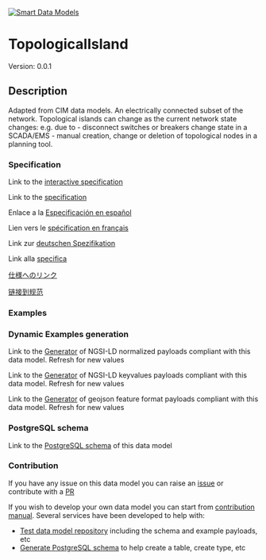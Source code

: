 [![Smart Data Models](https://smartdatamodels.org/wp-content/uploads/2022/01/SmartDataModels_logo.png "Logo")](https://smartdatamodels.org)
# TopologicalIsland
Version: 0.0.1

## Description 

Adapted from CIM data models. An electrically connected subset of the network. Topological islands can change as the current network state changes: e.g. due to  - disconnect switches or breakers change state in a SCADA/EMS - manual creation, change or deletion of topological nodes in a planning tool.
### Specification

Link to the [interactive specification](https://swagger.lab.fiware.org/?url=https://smart-data-models.github.io/dataModel.EnergyCIM/TopologicalIsland/swagger.yaml)

Link to the [specification](https://github.com/smart-data-models/dataModel.EnergyCIM/blob/master/TopologicalIsland/doc/spec.md)

Enlace a la [Especificación en español](https://github.com/smart-data-models/dataModel.EnergyCIM/blob/master/TopologicalIsland/doc/spec_ES.md)

Lien vers le [spécification en français](https://github.com/smart-data-models/dataModel.EnergyCIM/blob/master/TopologicalIsland/doc/spec_FR.md)

Link zur [deutschen Spezifikation](https://github.com/smart-data-models/dataModel.EnergyCIM/blob/master/TopologicalIsland/doc/spec_DE.md)

Link alla [specifica](https://github.com/smart-data-models/dataModel.EnergyCIM/blob/master/TopologicalIsland/doc/spec_IT.md)

[仕様へのリンク](https://github.com/smart-data-models/dataModel.EnergyCIM/blob/master/TopologicalIsland/doc/spec_JA.md)

[链接到规范](https://github.com/smart-data-models/dataModel.EnergyCIM/blob/master/TopologicalIsland/doc/spec_ZH.md)
### Examples
### Dynamic Examples generation

Link to the [Generator](https://smartdatamodels.org/extra/ngsi-ld_generator.php?schemaUrl=https://raw.githubusercontent.com/smart-data-models/dataModel.EnergyCIM/master/TopologicalIsland/schema.json&email=info@smartdatamodels.org) of NGSI-LD normalized payloads compliant with this data model. Refresh for new values

Link to the [Generator](https://smartdatamodels.org/extra/ngsi-ld_generator_keyvalues.php?schemaUrl=https://raw.githubusercontent.com/smart-data-models/dataModel.EnergyCIM/master/TopologicalIsland/schema.json&email=info@smartdatamodels.org) of NGSI-LD keyvalues payloads compliant with this data model. Refresh for new values

Link to the [Generator](https://smartdatamodels.org/extra/geojson_features_generator.php?schemaUrl=https://raw.githubusercontent.com/smart-data-models/dataModel.EnergyCIM/master/TopologicalIsland/schema.json&email=info@smartdatamodels.org) of geojson feature format payloads compliant with this data model. Refresh for new values
### PostgreSQL schema

Link to the [PostgreSQL schema](https://smart-data-models.github.io/dataModel.EnergyCIM/TopologicalIsland/schema.sql) of this data model
### Contribution

 If you have any issue on this data model you can raise an [issue](https://github.com/smart-data-models/dataModel.EnergyCIM/issues)  or contribute with a [PR](https://github.com/smart-data-models/dataModel.EnergyCIM/pulls)

 If you wish to develop your own data model you can start from [contribution manual](https://bit.ly/contribution_manual). Several services have been developed to help with: 
 - [Test data model repository](https://smartdatamodels.org/index.php/data-models-contribution-api/) including the schema and example payloads, etc
 - [Generate PostgreSQL schema](https://smartdatamodels.org/index.php/sql-service/) to help create a table, create type, etc